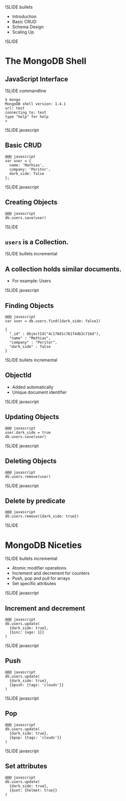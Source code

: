 !SLIDE bullets

<ul>
<li>Introduction</li>
<li><span class="current">Basic CRUD</span></li>
<li>Schema Design</li>
<li>Scaling Up</li>
</ul>

!SLIDE

# The MongoDB Shell #

## JavaScript Interface ##

!SLIDE commandline

    $ mongo
    MongoDB shell version: 1.4.1
    url: test
    connecting to: test
    type "help" for help
    >

!SLIDE javascript

## Basic CRUD ##

    @@@ javascript
    var user = {
      name: 'Mathias',
      company: 'Peritor',
      dark_side: false
    };
 
!SLIDE javascript

## Creating Objects ##

    @@@ javascript
    db.users.save(user)

!SLIDE

## `users` is a Collection. ##

!SLIDE bullets incremental

## A collection holds similar documents. ##

* For example: Users

!SLIDE javascript

## Finding Objects ##

    @@@ javascript
    var user = db.users.find({dark_side: false})
    
    {
      "_id" : ObjectId("4c178d1c761f4db3c71bd"),
      "name" : "Mathias",
      "company" : "Peritor",
      "dark_side" : false
    }

!SLIDE bullets incremental

## ObjectId ##

* Added automatically
* Unique document identifier

!SLIDE javascript

## Updating Objects ##

    @@@ javascript
    user.dark_side = true
    db.users.save(user)

!SLIDE javascript

## Deleting Objects ##

    @@@ javascript
    db.users.remove(user)

!SLIDE javascript

## Delete by predicate ##

    @@@ javascript
    db.users.remove({dark_side: true})

!SLIDE

# MongoDB Niceties #

!SLIDE bullets incremental


* Atomic modifier operations
* Increment and decrement for counters
* Push, pop and pull for arrays
* Set specific attributes

!SLIDE javascript

## Increment and decrement ##

    @@@ javascript
    db.users.update(
      {dark_side: true},
      {$inc: {age: 1}}
    )

!SLIDE javascript

## Push ##

    @@@ javascript
    db.users.update(
      {dark_side: true},
      {$push: {tags: 'clouds'}}
    )

!SLIDE javascript

## Pop ##

    @@@ javascript
    db.users.update(
      {dark_side: true},
      {$pop: {tags: 'clouds'}}
    )

!SLIDE javascript

## Set attributes ##

    @@@ javascript
    db.users.update(
      {dark_side: true},
      {$set: {helmet: true}}
    )
